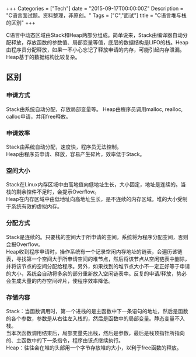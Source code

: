 +++
Categories = ["Tech"]
date = "2015-09-17T00:00:00Z"
Description =  "C语言面试题。资料整理，非原创。"
Tags = ["C","面试"]
title = "C语言堆与栈的区别"
+++

C语言中动态区域由Stack和Heap两部分组成。简单说来，Stack由编译器自动分配释放，存放函数的参数值、局部变量等值，底层的数据结构是LIFO的栈。Heap由程序员分配释放，如果一不小心忘记了释放申请的内存，可能引起内存泄漏。Heap基于的数据结构比较复杂。    

## 区别
### 申请方式
Stack由系统自动分配，存放局部变量等。
Heap由程序员调用malloc, realloc, calloc申请，并用free释放。 

### 申请效率
Stack由系统自动分配，速度快，程序员无法控制。   
Heap由程序员申请、释放，容易产生碎片，效率低于Stack。   

### 空间大小
Stack在Linux内存区域中由高地值向低地址生长，大小固定，地址是连续的。当栈的剩余控件不足时，会提示Overflow。   
Heap在内存区域中由低地址向高地址生长，是不连续的内存区域。堆的大小受制于系统有效的虚拟内存。   

### 分配方式
Stack是连续的。只要栈的空间大于所申请的空间，系统将为程序分配空间，否则会报Overflow。   
Heap收到程序申请时，操作系统有一个记录空闲内存地址的链表，会遍历该链表，寻找第一个空间大于所申请空间的堆节点，然后将该节点从空闲链表中删除，并将该节点的空间分配给程序。另外，如果找到的堆节点大小不一定正好等于申请的大小，系统会自动将多余的部分重新放入空闲链表中。反复的申请/释放，势必会生成大量的内存空间碎片，使程序效率降低。  

### 存储内容
Stack：当函数调用时，第一个进栈的是主函数中下一条语句的地址，然后是函数的各个参数，参数是从右往左入栈的，然后是函数中的局部变量。静态变量不入栈。  
当本次函数调用结束后，局部变量先出栈，然后是参数，最后是栈顶指针所指向的、主函数中的下一条指令，程序由该点继续执行。  
Heap：往往会在堆的头部用一个字节存放堆的大小，以利于free函数的释放。   


